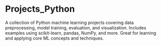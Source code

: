# Projects_Python
A collection of Python machine learning projects covering data preprocessing, model training, evaluation, and visualization. Includes examples using scikit-learn, pandas, NumPy, and more. Great for learning and applying core ML concepts and techniques.
